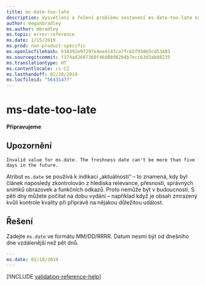 ```yaml
---
title: ms-date-too-late
description: Vysvětlení a řešení problému sestavení ms-date-too-late na webu Docs
author: meganbradley
ms.author: mbradley
ms.topic: error-reference
ms.date: 1/15/2019
ms.prod: non-product-specific
ms.openlocfilehash: b38392e9f297e4ee4147ca7fc65f938b5cd53403
ms.sourcegitcommit: f374ad2607360f46d88982b4b7ecc63d3ab08235
ms.translationtype: HT
ms.contentlocale: cs-CZ
ms.lasthandoff: 02/20/2019
ms.locfileid: "56431477"
---
```

# <a name="ms-date-too-late"></a>ms-date-too-late

**Připravujeme**

## <a name="warning"></a>Upozornění

`Invalid value for ms.date. The freshness date can't be more than five days in the future.`

Atribut `ms.date` se používá k indikaci „aktuálnosti“ – to znamená, kdy byl článek naposledy zkontrolován z hlediska relevance, přesnosti, správných snímků obrazovek a funkčních odkazů. Proto nemůže být v budoucnosti. S pěti dny můžete počítat na dobu vydání – například když je obsah zmrazený kvůli kontrole kvality při přípravě na nějakou důležitou událost.

## <a name="resolution"></a>Řešení

Zadejte `ms.date` ve formátu MM/DD/RRRR. Datum nesmí být od dnešního dne vzdálenější než pět dnů.

```yml
---
ms.date: 02/19/2019
---
```

<!--make sure to add this file to your includes folder and verify the path-->
[!INCLUDE [validation-reference-help](includes/validation-reference-help.md)]
